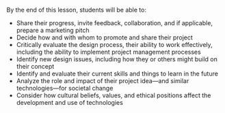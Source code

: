 By the end of this lesson, students will be able to:
- Share their progress, invite feedback, collaboration, and if applicable, prepare a marketing pitch
- Decide how and with whom to promote and share their project
- Critically evaluate the design process, their ability to work effectively, including the ability to implement project management processes
- Identify new design issues, including how they or others might build on their concept
- Identify and evaluate their current skills and things to learn in the future
- Analyze the role and impact of their project idea—and similar technologies—for societal change
- Consider how cultural beliefs, values, and ethical positions affect the development and use of technologies
